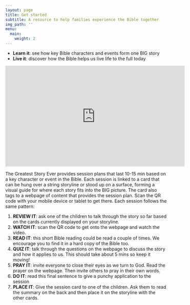 ```yaml
---
layout: page
title: Get started
subtitle: A resource to help families experience the Bible together
img_path: ''
menu:
  main:
    weight: 2
---
```

* **Learn it**: see how key Bible characters and events form one BIG story
* **Live it**: discover how the Bible helps us live life to the full today

<div class="full-bleed"><iframe width="560" height="315" src="https://www.youtube.com/embed/ahpCe-ugFAI" frameborder="0" allow="accelerometer; autoplay; encrypted-media; gyroscope; picture-in-picture" allowfullscreen></iframe></div>

The Greatest Story Ever provides session plans that last 10-15 min based on a key character or event in the Bible. Each session is linked to a card that can be hung over a string storyline or stood up on a surface, forming a visual guide for where each story fits into the BIG picture. The card also tags to a webpage of content that provides the session plan. Scan the QR code with your mobile device or tablet to get there. Each session follows the same pattern:

1. **REVIEW IT**: ask one of the children to talk through the story so far based on the cards currently displayed on your storyline.
2. **WATCH IT**: scan the QR code to get onto the webpage and watch the video.
3. **READ IT**: this short Bible reading could be read a couple of times. We encourage you to find it in a hard copy of the Bible too.
4. **QUIZ IT**: talk through the questions on the webpage to discuss the story and how it applies to us. This should take about 5 mins so keep it moving!
5. **PRAY IT**: invite everyone to close their eyes as we turn to God. Read the prayer on the webpage. Then invite others to pray in their own words.
6. **DO IT**: read this final sentence to give a punchy application to the session
7. **PLACE IT**: Give the session card to one of the children. Ask them to read the summary on the back and then place it on the storyline with the other cards.